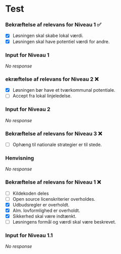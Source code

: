 # Test

### Bekræftelse af relevans for Niveau 1 ✅

- [x] Løsningen skal skabe lokal værdi.
- [X] Løsningen skal have potentiel værdi for andre.

### Input for Niveau 1

_No response_

### ekræftelse af relevans for Niveau 2 ❌

- [x] Løsningen bør have et tværkommunal potentiale.
- [ ] Accept fra lokal linjeledelse.

### Input for Niveau 2

_No response_

### Bekræftelse af relevans for Niveau 3 ❌

- [ ] Ophæng til nationale strategier er til stede.

### Henvisning

_No response_

### Bekræftelse af relevans for Niveau 1 ❌

- [ ] Kildekoden deles
- [ ] Open source licenskriterier overholdes.
- [x] Udbudsregler er overholdt.
- [x] Alm. lovformlighed er overholdt.
- [x] Sikkerhed skal være indtænkt.
- [ ] Løsningens formål og værdi skal være beskrevet.

### Input for Niveau 1.1

_No response_